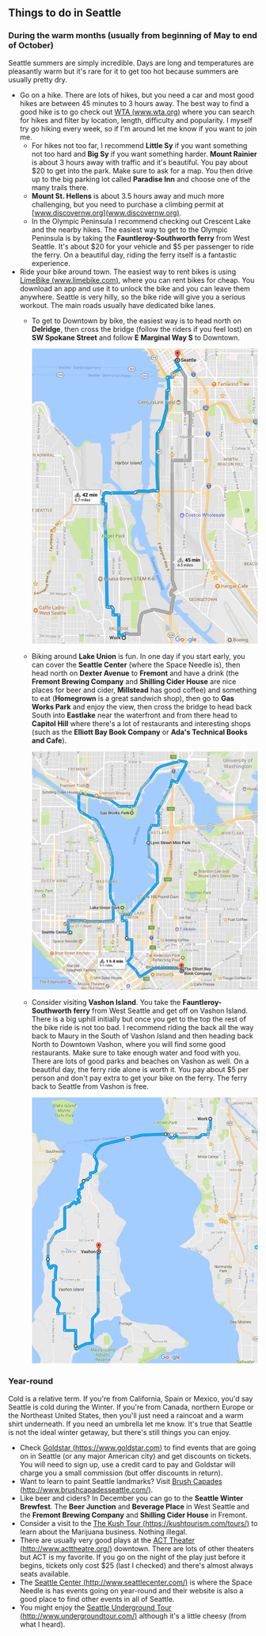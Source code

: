 ## Things to do in Seattle

### During the warm months (usually from beginning of May to end of October)

Seattle summers are simply incredible. Days are long and temperatures are pleasantly warm but it's rare for it to get too hot because summers are usually pretty dry.

- Go on a hike. There are lots of hikes, but you need a car and most good hikes are between 45 minutes to 3 hours away. The best way to find a good hike is to go check out [WTA (www.wta.org)](www.wta.org) where you can search for hikes and filter by location, length, difficulty and popularity. I myself try go hiking every week, so if I'm around let me know if you want to join me. 
  - For hikes not too far, I recommend **Little Sy** if you want something not too hard and **Big Sy** if you want something harder. **Mount Rainier** is about 3 hours away with traffic and it's beautiful. You pay about $20 to get into the park. Make sure to ask for a map. You then drive up to the big parking lot called **Paradise Inn** and choose one of the many trails there. 
  - **Mount St. Hellens** is about 3.5 hours away and much more challenging, but you need to purchase a climbing permit at [www.discovernw.org](www.discovernw.org). 
  - In the Olympic Peninsula I recommend checking out Crescent Lake and the nearby hikes. The easiest way to get to the Olympic Peninsula is by taking the **Fauntleroy-Southworth ferry** from West Seattle. It's about $20 for your vehicle and $5 per passenger to ride the ferry. On a beautiful day, riding the ferry itself is a fantastic experience.
- Ride your bike around town. The easiest way to rent bikes is using [LimeBike (www.limebike.com)](www.limebike.com), where you can rent bikes for cheap. You download an app and use it to unlock the bike and you can leave them anywhere. Seattle is very hilly, so the bike ride will give you a serious workout. The main roads usually have dedicated bike lanes.
  - To get to Downtown by bike, the easiest way is to head north on **Delridge**, then cross the bridge (follow the riders if you feel lost) on **SW Spokane Street** and follow **E Marginal Way S** to Downtown.

    <div style="text-align:center"><img src ="./biking-downtown.jpg" width="700"/></div>
  
  - Biking around **Lake Union** is fun. In one day if you start early, you can cover the **Seattle Center** (where the Space Needle is), then head north on **Dexter Avenue** to **Fremont** and have a drink (the **Fremont Brewing Company** and **Shilling Cider House** are nice places for beer and cider, **Millstead** has good coffee) and something to eat (**Homegrown** is a great sandwich shop), then go to **Gas Works Park** and enjoy the view, then cross the bridge to head back South into **Eastlake** near the waterfront and from there head to **Capitol Hill** where there's a lot of restaurants and interesting shops (such as the **Elliott Bay Book Company** or **Ada's Technical Books and Cafe**).
  
    <div style="text-align:center"><img src ="./lake-union-tour.jpg" width="700"/></div>
  
  - Consider visiting **Vashon Island**. You take the **Fauntleroy-Southworth ferry** from West Seattle and get off on Vashon Island. There is a big uphill initially but once you get to the top the rest of the bike ride is not too bad. I recommend riding the back all the way back to Maury in the South of Vashon Island and then heading back North to Downtown Vashon, where you will find some good restaurants. Make sure to take enough water and food with you. There are lots of good parks and beaches on Vashon as well. On a beautiful day, the ferry ride alone is worth it. You pay about $5 per person and don't pay extra to get your bike on the ferry. The ferry back to Seattle from Vashon is free.

    <div style="text-align:center"><img src ="./vashon-tour.jpg" width="700"/></div>

### Year-round

Cold is a relative term. If you're from California, Spain or Mexico, you'd say Seattle is cold during the Winter. If you're from Canada, northern Europe or the Northeast United States, then you'll just need a raincoat and a warm shirt underneath. If you need an umbrella let me know. It's true that Seattle is not the ideal winter getaway, but there's still things you can enjoy. 

- Check [Goldstar (https://www.goldstar.com)](https://www.goldstar.com) to find events that are going on in Seattle (or any major American city) and get discounts on tickets. You will need to sign up, use a credit card to pay and Goldstar will charge you a small commission (but offer discounts in return).
- Want to learn to paint Seattle landmarks? Visit [Brush Capades (http://www.brushcapadesseattle.com/)](http://www.brushcapadesseattle.com/).
- Like beer and ciders? In December you can go to the **Seattle Winter Brewfest**. The **Beer Junction** and **Beverage Place** in West Seattle and the **Fremont Brewing Company** and **Shilling Cider House** in Fremont.
- Consider a visit to the [The Kush Tour (https://kushtourism.com/tours/)](https://kushtourism.com/tours/) to learn about the Marijuana business. Nothing illegal.
- There are usually very good plays at the [ACT Theater (http://www.acttheatre.org/)](http://www.acttheatre.org/) downtown. There are lots of other theaters but ACT is my favorite. If you go on the night of the play just before it begins, tickets only cost $25 (last I checked) and there's almost always seats available.
- The [Seattle Center (http://www.seattlecenter.com/)](http://www.seattlecenter.com/) is where the Space Needle is has events going on year-round and their website is also a good place to find other events in all of Seattle.
- You might enjoy the [Seattle Underground Tour (http://www.undergroundtour.com/)](http://www.undergroundtour.com/) although it's a little cheesy (from what I heard).
